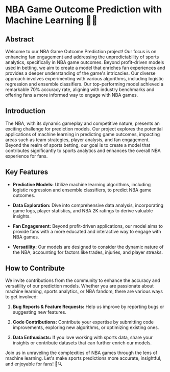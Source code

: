 # NBA Game Outcome Prediction with Machine Learning 🏀🤖

## Abstract

Welcome to our NBA Game Outcome Prediction project! Our focus is on enhancing fan engagement and addressing the unpredictability of sports analytics, specifically in NBA game outcomes. Beyond profit-driven models used in betting, we aim to create a model that enriches fan experiences and provides a deeper understanding of the game's intricacies. Our diverse approach involves experimenting with various algorithms, including logistic regression and ensemble classifiers. Our top-performing model achieved a remarkable 70% accuracy rate, aligning with industry benchmarks and offering fans a more informed way to engage with NBA games.

## Introduction

The NBA, with its dynamic gameplay and competitive nature, presents an exciting challenge for prediction models. Our project explores the potential applications of machine learning in predicting game outcomes, impacting areas such as team strategies, player analysis, and fan engagement. Beyond the realm of sports betting, our goal is to create a model that contributes significantly to sports analytics and enhances the overall NBA experience for fans.

## Key Features

- **Predictive Models:** Utilize machine learning algorithms, including logistic regression and ensemble classifiers, to predict NBA game outcomes.
  
- **Data Exploration:** Dive into comprehensive data analysis, incorporating game logs, player statistics, and NBA 2K ratings to derive valuable insights.

- **Fan Engagement:** Beyond profit-driven applications, our model aims to provide fans with a more educated and interactive way to engage with NBA games.

- **Versatility:** Our models are designed to consider the dynamic nature of the NBA, accounting for factors like trades, injuries, and player streaks.

## How to Contribute

We invite contributions from the community to enhance the accuracy and versatility of our prediction models. Whether you are passionate about machine learning, sports analytics, or NBA fandom, there are various ways to get involved:

1. **Bug Reports & Feature Requests:** Help us improve by reporting bugs or suggesting new features.
  
2. **Code Contributions:** Contribute your expertise by submitting code improvements, exploring new algorithms, or optimizing existing ones.

3. **Data Enthusiasts:** If you love working with sports data, share your insights or contribute datasets that can further enrich our models.

Join us in unraveling the complexities of NBA games through the lens of machine learning. Let's make sports predictions more accurate, insightful, and enjoyable for fans! 🎉🔍
